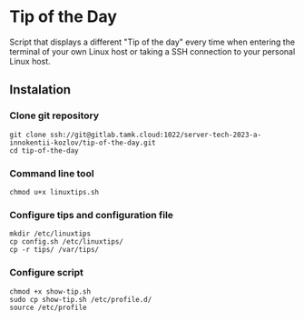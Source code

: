 # Tip of the Day

Script that displays a different "Tip of the day" every time when entering the terminal of your own Linux host or taking a SSH connection to your personal Linux host.

## Instalation

### Clone git repository
```
git clone ssh://git@gitlab.tamk.cloud:1022/server-tech-2023-a-innokentii-kozlov/tip-of-the-day.git
cd tip-of-the-day
```

### Command line tool
```
chmod u+x linuxtips.sh
```

### Configure tips and configuration file
```
mkdir /etc/linuxtips
cp config.sh /etc/linuxtips/
cp -r tips/ /var/tips/
```

### Configure script
```
chmod +x show-tip.sh
sudo cp show-tip.sh /etc/profile.d/
source /etc/profile
```
